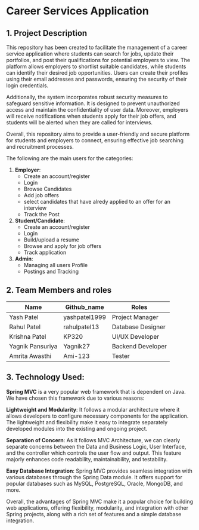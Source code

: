 # Career Services Application
## 1. Project Description

This repository has been created to facilitate the management of a career service application where students can search for jobs, update their portfolios, and post their qualifications for potential employers to view. The platform allows employers to shortlist suitable candidates, while students can identify their desired job opportunities. Users can create their profiles using their email addresses and passwords, ensuring the security of their login credentials.

Additionally, the system incorporates robust security measures to safeguard sensitive information. It is designed to prevent unauthorized access and maintain the confidentiality of user data. Moreover, employers will receive notifications when students apply for their job offers, and students will be alerted when they are called for interviews.

Overall, this repository aims to provide a user-friendly and secure platform for students and employers to connect, ensuring effective job searching and recruitment processes.

The following are the main users for the categories:
1. **Employer**:
   - Create an account/register
   - Login
   - Browse Candidates
   - Add job offers
   - select candidates that have alredy applied to an offer for an interview
   - Track the Post
2. **Student/Candidate**:
   - Create an account/register
   - Login
   - Build/upload a resume
   - Browse and apply for job offers
   - Track application
3. **Admin**:
   - Managing all users Profile
   - Postings and Tracking

## 2. Team Members and roles

|Name| Github_name | Roles |
|---|---|---|
|Yash Patel| yashpatel1999|Project Manager|
|Rahul Patel| rahulpatel13|Database Designer|
|Krishna Patel| KP320|UI/UX Developer|
|Yagnik Pansuriya| Yagnik27|Backend Developer|
|Amrita Awasthi| Ami-123|Tester|

## 3. Technology Used:
**Spring MVC** is a very popular web framework that is dependent on Java. We have chosen this framework due to various reasons:

**Lightweight and Modularity**: It follows a modular architecture where it allows developers to configure necessary components for the application. The lightweight and flexibility make it easy to integrate separately developed modules into the existing and ongoing project. 


**Separation of Concern**: As it follows MVC Architecture, we can clearly separate concerns between the Data and Business Logic, User Interface, and the controller which controls the user flow and output. This feature majorly enhances code readability, maintainability, and testability.

**Easy Database Integration**: Spring MVC provides seamless integration with various databases through the Spring Data module. It offers support for popular databases such as MySQL, PostgreSQL, Oracle, MongoDB, and more.

Overall, the advantages of Spring MVC make it a popular choice for building web applications, offering flexibility, modularity, and integration with other Spring projects, along with a rich set of features and a simple database integration.
